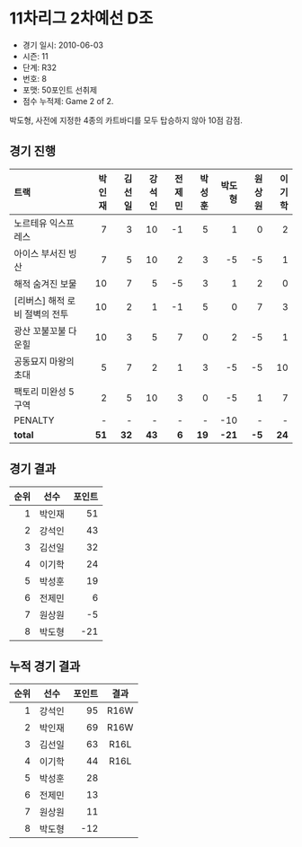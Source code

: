 # 11차리그 2차예선 D조

- 경기 일시: 2010-06-03
- 시즌: 11
- 단계: R32
- 번호: 8
- 포맷: 50포인트 선취제
- 점수 누적제: Game 2 of 2.



박도형, 사전에 지정한 4종의 카트바디를 모두 탑승하지 않아 10점 감점.

## 경기 진행

| 트랙 | 박인재 | 김선일 | 강석인 | 전제민 | 박성훈 | 박도형 | 원상원 | 이기학 |
|:---|---:|---:|---:|---:|---:|---:|---:|---:|
| 노르테유 익스프레스 | 7 | 3 | 10 | -1 | 5 | 1 | 0 | 2 |
| 아이스 부서진 빙산 | 7 | 5 | 10 | 2 | 3 | -5 | -5 | 1 |
| 해적 숨겨진 보물 | 10 | 7 | 5 | -5 | 3 | 1 | 2 | 0 |
| [리버스] 해적 로비 절벽의 전투 | 10 | 2 | 1 | -1 | 5 | 0 | 7 | 3 |
| 광산 꼬불꼬불 다운힐 | 10 | 3 | 5 | 7 | 0 | 2 | -5 | 1 |
| 공동묘지 마왕의 초대 | 5 | 7 | 2 | 1 | 3 | -5 | -5 | 10 |
| 팩토리 미완성 5구역 | 2 | 5 | 10 | 3 | 0 | -5 | 1 | 7 |
| PENALTY | - | - | - | - | - | -10 | - | - |
| __total__ | __51__ | __32__ | __43__ | __6__ | __19__ | __-21__ | __-5__ | __24__ |




## 경기 결과

| 순위 | 선수 | 포인트 |
|---:|:---:|---:|
| 1 | 박인재 | 51 |
| 2 | 강석인 | 43 |
| 3 | 김선일 | 32 |
| 4 | 이기학 | 24 |
| 5 | 박성훈 | 19 |
| 6 | 전제민 | 6 |
| 7 | 원상원 | -5 |
| 8 | 박도형 | -21 |

## 누적 경기 결과

| 순위 | 선수 | 포인트 | 결과 |
|---:|:---:|---:|:---:|
| 1 | 강석인 | 95 | R16W |
| 2 | 박인재 | 69 | R16W |
| 3 | 김선일 | 63 | R16L |
| 4 | 이기학 | 44 | R16L |
| 5 | 박성훈 | 28 |  |
| 6 | 전제민 | 13 |  |
| 7 | 원상원 | 11 |  |
| 8 | 박도형 | -12 |  |

